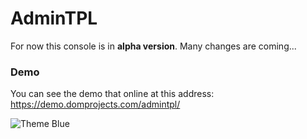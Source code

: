 # AdminTPL

For now this console is in **alpha version**. Many changes are coming...

### Demo
You can see the demo that online at this address: https://demo.domprojects.com/admintpl/

![Theme Blue](https://demo.domprojects.com/admintpl/screenshot/screenshot-blue.png)
